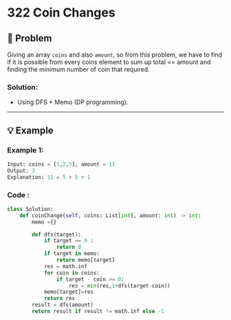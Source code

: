 # 322 Coin Changes

## 📝 Problem

Giving an array `coins` and also `amount`, so from this problem, we have to find if it is possible from every coins element to sum up total == amount and finding the minimum number of coin that required.

### **Solution**:
- Using DFS + Memo (DP programming).
---

## 💡 Example

### **Example 1**:

````python
Input: coins = [1,2,5], amount = 11
Output: 3
Explanation: 11 = 5 + 5 + 1
````
### **Code** :

```python
class Solution:
    def coinChange(self, coins: List[int], amount: int) -> int:
        memo ={}

        def dfs(target):
            if target == 0 :
                return 0
            if target in memo:
                return memo[target]
            res = math.inf
            for coin in coins:
                if target - coin >= 0:
                    res = min(res,1+dfs(target-coin))
            memo[target]=res
            return res 
        result = dfs(amount)
        return result if result != math.inf else -1
````
